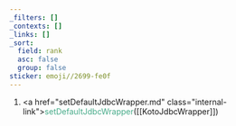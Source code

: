 ```yaml
---
_filters: []
_contexts: []
_links: []
_sort:
  field: rank
  asc: false
  group: false
sticker: emoji//2699-fe0f
---
```

1. <a href="setDefaultJdbcWrapper.md" class="internal-link"><span style="color: #46AB89">setDefaultJdbcWrapper</span></a>([[KotoJdbcWrapper]])